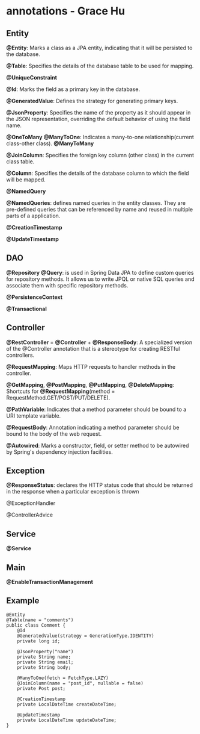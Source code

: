 # annotations - Grace Hu

## Entity
**@Entity**: Marks a class as a JPA entity, indicating that it will be persisted to the database.

**@Table**: Specifies the details of the database table to be used for mapping.

**@UniqueConstraint**

**@Id**: Marks the field as a primary key in the database.

**@GeneratedValue**: Defines the strategy for generating primary keys.

**@JsonProperty**: Specifies the name of the property as it should appear in the JSON representation, overriding the default behavior of using the field name.

**@OneToMany**
**@ManyToOne**: Indicates a many-to-one relationship(current class-other class).
**@ManyToMany**

**@JoinColumn**: Specifies the foreign key column (other class) in the current class table.

**@Column**: Specifies the details of the database column to which the field will be mapped.

**@NamedQuery**

**@NamedQueries**: defines named queries in the entity classes. They are pre-defined queries that can be referenced by name and reused in multiple parts of a application.

**@CreationTimestamp**

**@UpdateTimestamp**

## DAO
**@Repository**
**@Query**: is used in Spring Data JPA to define custom queries for repository methods. It allows us to write JPQL or native SQL queries and associate them with specific repository methods.

**@PersistenceContext**

**@Transactional**


## Controller
**@RestController** = **@Controller** + **@ResponseBody**: A specialized version of the @Controller annotation that is a stereotype for creating RESTful controllers.

**@RequestMapping**: Maps HTTP requests to handler methods in the controller.

**@GetMapping**, **@PostMapping**, **@PutMapping**, **@DeleteMapping**: Shortcuts for **@RequestMapping**(method = RequestMethod.GET/POST/PUT/DELETE).

**@PathVariable**: Indicates that a method parameter should be bound to a URI template variable.

**@RequestBody**: Annotation indicating a method parameter should be bound to the body of the web request.

**@Autowired**: Marks a constructor, field, or setter method to be autowired by Spring's dependency injection facilities.

## Exception
**@ResponseStatus**: declares the HTTP status code that should be returned in the response when a particular exception is thrown

@ExceptionHandler

@ControllerAdvice

## Service
**@Service**

## Main
**@EnableTransactionManagement**

## Example

    @Entity
    @Table(name = "comments")
    public class Comment {
        @Id
        @GeneratedValue(strategy = GenerationType.IDENTITY)
        private long id;

        @JsonProperty("name")
        private String name;
        private String email;
        private String body;

        @ManyToOne(fetch = FetchType.LAZY)
        @JoinColumn(name = "post_id", nullable = false)
        private Post post;

        @CreationTimestamp
        private LocalDateTime createDateTime;

        @UpdateTimestamp
        private LocalDateTime updateDateTime;
    }
